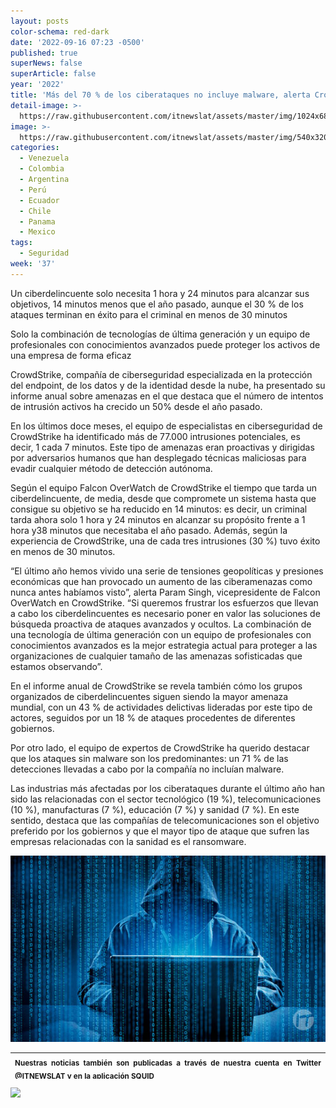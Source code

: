 ```yaml
---
layout: posts
color-schema: red-dark
date: '2022-09-16 07:23 -0500'
published: true
superNews: false
superArticle: false
year: '2022'
title: 'Más del 70 % de los ciberataques no incluye malware, alerta CrowdStrike'
detail-image: >-
  https://raw.githubusercontent.com/itnewslat/assets/master/img/1024x680/Ciberataque-g.jpg
image: >-
  https://raw.githubusercontent.com/itnewslat/assets/master/img/540x320/Ciberataque-p.jpg
categories:
  - Venezuela
  - Colombia
  - Argentina
  - Perú
  - Ecuador
  - Chile
  - Panama
  - Mexico
tags:
  - Seguridad
week: '37'
---
```

Un ciberdelincuente solo necesita 1 hora y 24 minutos para alcanzar sus objetivos, 14 minutos menos que el año pasado, aunque el 30 % de los ataques terminan en éxito para el criminal en menos de 30 minutos

Solo la combinación de tecnologías de última generación y un equipo de profesionales con conocimientos avanzados puede proteger los activos de una empresa de forma eficaz

CrowdStrike, compañía de ciberseguridad especializada en la protección del endpoint, de los datos y de la identidad desde la nube, ha presentado su informe anual sobre amenazas en el que destaca que el número de intentos de intrusión activos ha crecido un 50% desde el año pasado.

En los últimos doce meses, el equipo de especialistas en ciberseguridad de CrowdStrike ha identificado más de 77.000 intrusiones potenciales, es decir, 1 cada 7 minutos. Este tipo de amenazas eran proactivas y dirigidas por adversarios humanos que han desplegado técnicas maliciosas para evadir cualquier método de detección autónoma.

Según el equipo Falcon OverWatch de CrowdStrike el tiempo que tarda un ciberdelincuente, de media, desde que compromete un sistema hasta que consigue su objetivo se ha reducido en 14 minutos: es decir, un criminal tarda ahora solo 1 hora y 24 minutos en alcanzar su propósito frente a 1 hora y38 minutos que necesitaba el año pasado. Además, según la experiencia de CrowdStrike, una de cada tres intrusiones (30 %) tuvo éxito en menos de 30 minutos.

“El último año hemos vivido una serie de tensiones geopolíticas y presiones económicas que han provocado un aumento de las ciberamenazas como nunca antes habíamos visto”, alerta Param Singh, vicepresidente de Falcon OverWatch en CrowdStrike. “Si queremos frustrar los esfuerzos que llevan a cabo los ciberdelincuentes es necesario poner en valor las soluciones de búsqueda proactiva de ataques avanzados y ocultos. La combinación de una tecnología de última generación con un equipo de profesionales con conocimientos avanzados es la mejor estrategia actual para proteger a las organizaciones de cualquier tamaño de las amenazas sofisticadas que estamos observando”.

En el informe anual de CrowdStrike se revela también cómo los grupos organizados de ciberdelincuentes siguen siendo la mayor amenaza mundial, con un 43 % de actividades delictivas lideradas por este tipo de actores, seguidos por un 18 % de ataques procedentes de diferentes gobiernos.

Por otro lado, el equipo de expertos de CrowdStrike ha querido destacar que los ataques sin malware son los predominantes: un 71 % de las detecciones llevadas a cabo por la compañía no incluían malware.

Las industrias más afectadas por los ciberataques durante el último año han sido las relacionadas con el sector tecnológico (19 %), telecomunicaciones (10 %), manufacturas (7 %), educación (7 %) y sanidad (7 %). En este sentido, destaca que las compañías de telecomunicaciones son el objetivo preferido por los gobiernos y que el mayor tipo de ataque que sufren las empresas relacionadas con la sanidad es el ransomware.

![](https://raw.githubusercontent.com/itnewslat/assets/master/img/540x320/Ciberataque-p.jpg)

<table style="height: 42px;" width="569">
<tbody>
<tr>
<td style="text-align: justify;"><sub><strong>Nuestras noticias también son publicadas a través de nuestra cuenta en Twitter <a href="https://twitter.com/itnewslat?lang=es">@ITNEWSLAT</a> y en la aplicación <a href="https://squidapp.co/en/">SQUID</a></strong></sub></td>
</tr>
</tbody>
</table>

<img src="https://tracker.metricool.com/c3po.jpg?hash=56f88a41e39ab42c063cc51676587a04"/>